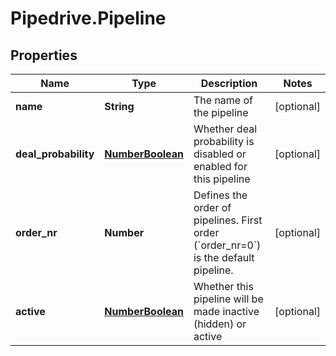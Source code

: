 # Pipedrive.Pipeline

## Properties

Name | Type | Description | Notes
------------ | ------------- | ------------- | -------------
**name** | **String** | The name of the pipeline | [optional] 
**deal_probability** | [**NumberBoolean**](NumberBoolean.md) | Whether deal probability is disabled or enabled for this pipeline | [optional] 
**order_nr** | **Number** | Defines the order of pipelines. First order (&#x60;order_nr&#x3D;0&#x60;) is the default pipeline. | [optional] 
**active** | [**NumberBoolean**](NumberBoolean.md) | Whether this pipeline will be made inactive (hidden) or active | [optional] 


